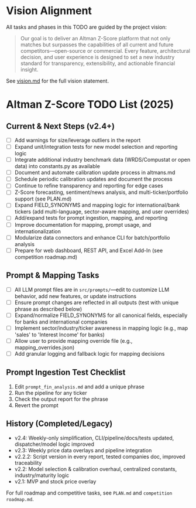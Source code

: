 # Vision Alignment

All tasks and phases in this TODO are guided by the project vision:

> Our goal is to deliver an Altman Z-Score platform that not only matches but surpasses the capabilities of all current and future competitors—open-source or commercial. Every feature, architectural decision, and user experience is designed to set a new industry standard for transparency, extensibility, and actionable financial insight.

See [vision.md](./vision.md) for the full vision statement.

# Altman Z-Score TODO List (2025)

## Current & Next Steps (v2.4+)
- [ ] Add warnings for size/leverage outliers in the report
- [ ] Expand unit/integration tests for new model selection and reporting logic
- [ ] Integrate additional industry benchmark data (WRDS/Compustat or open data) into constants.py as available
- [ ] Document and automate calibration update process in altmans.md
- [ ] Schedule periodic calibration updates and document the process
- [ ] Continue to refine transparency and reporting for edge cases
- [ ] Z-Score forecasting, sentiment/news analysis, and multi-ticker/portfolio support (see PLAN.md)
- [ ] Expand FIELD_SYNONYMS and mapping logic for international/bank tickers (add multi-language, sector-aware mapping, and user overrides)
- [ ] Add/expand tests for prompt ingestion, mapping, and reporting
- [ ] Improve documentation for mapping, prompt usage, and internationalization
- [ ] Modularize data connectors and enhance CLI for batch/portfolio analysis
- [ ] Prepare for web dashboard, REST API, and Excel Add-In (see competition roadmap.md)

## Prompt & Mapping Tasks
- [ ] All LLM prompt files are in `src/prompts/`—edit to customize LLM behavior, add new features, or update instructions
- [ ] Ensure prompt changes are reflected in all outputs (test with unique phrase as described below)
- [ ] Expand/normalize FIELD_SYNONYMS for all canonical fields, especially for banks and international companies
- [ ] Implement sector/industry/ticker awareness in mapping logic (e.g., map 'sales' to 'Interest Income' for banks)
- [ ] Allow user to provide mapping override file (e.g., mapping_overrides.json)
- [ ] Add granular logging and fallback logic for mapping decisions

## Prompt Ingestion Test Checklist
1. Edit `prompt_fin_analysis.md` and add a unique phrase
2. Run the pipeline for any ticker
3. Check the output report for the phrase
4. Revert the prompt

## History (Completed/Legacy)
- v2.4: Weekly-only simplification, CLI/pipeline/docs/tests updated, dispatcher/model logic improved
- v2.3: Weekly price data overlays and pipeline integration
- v2.2.2: Script version in every report, tested companies doc, improved traceability
- v2.2: Model selection & calibration overhaul, centralized constants, industry/maturity logic
- v2.1: MVP and stock price overlay

For full roadmap and competitive tasks, see `PLAN.md` and `competition roadmap.md`.

